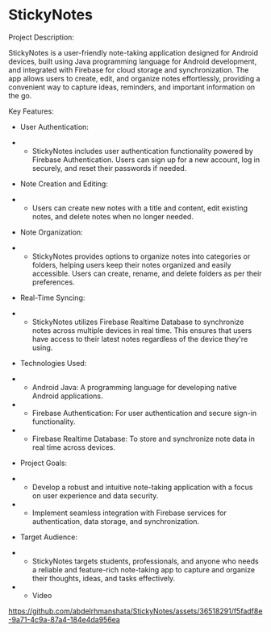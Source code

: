 # StickyNotes

Project Description:

StickyNotes is a user-friendly note-taking application designed for Android devices, built using Java programming language for Android development, and integrated with Firebase for cloud storage and synchronization. The app allows users to create, edit, and organize notes effortlessly, providing a convenient way to capture ideas, reminders, and important information on the go.

Key Features:
* User Authentication: 
* - StickyNotes includes user authentication functionality powered by Firebase Authentication. Users can sign up for a new account, log in securely, and reset their passwords if needed.
* Note Creation and Editing:
* - Users can create new notes with a title and content, edit existing notes, and delete notes when no longer needed. 
* Note Organization:
* - StickyNotes provides options to organize notes into categories or folders, helping users keep their notes organized and easily accessible. Users can create, rename, and delete folders as per their preferences.

* Real-Time Syncing: 
* - StickyNotes utilizes Firebase Realtime Database to synchronize notes across multiple devices in real time. This ensures that users have access to their latest notes regardless of the device they're using.

* Technologies Used:
* - Android Java: A programming language for developing native Android applications.
* - Firebase Authentication: For user authentication and secure sign-in functionality.
* - Firebase Realtime Database: To store and synchronize note data in real time across devices.

* Project Goals:
* - Develop a robust and intuitive note-taking application with a focus on user experience and data security.
* - Implement seamless integration with Firebase services for authentication, data storage, and synchronization.

* Target Audience:
* - StickyNotes targets students, professionals, and anyone who needs a reliable and feature-rich note-taking app to capture and organize their thoughts, ideas, and tasks effectively.



* - Video
    
https://github.com/abdelrhmanshata/StickyNotes/assets/36518291/f5fadf8e-9a71-4c9a-87a4-184e4da956ea
